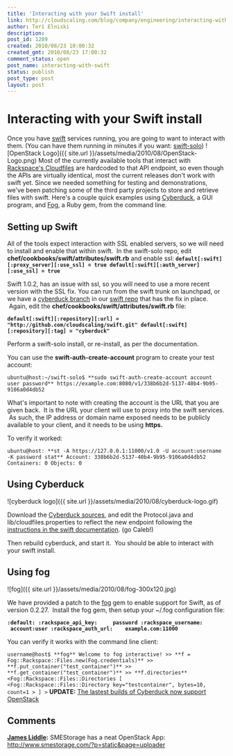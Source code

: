 ```yaml
---
title: 'Interacting with your Swift install'
link: http://cloudscaling.com/blog/company/engineering/interacting-with-swift/
author: Teri Elniski
description: 
post_id: 1289
created: 2010/08/23 10:00:32
created_gmt: 2010/08/23 17:00:32
comment_status: open
post_name: interacting-with-swift
status: publish
post_type: post
layout: post
---
```


# Interacting with your Swift install

Once you have [swift](https://launchpad.net/swift) services running, you are going to want to interact with them. (You can have them running in minutes if you want: [swift-solo](http://github.com/cloudscaling/swift-solo)) ![OpenStack Logo]({{ site.url }}/assets/media/2010/08/OpenStack-Logo.png) Most of the currently available tools that interact with [Rackspace's Cloudfiles](http://www.rackspacecloud.com/cloud_hosting_products/files) are hardcoded to that API endpoint, so even though the APIs are virtually identical, most the current releases don't work with swift yet. Since we needed something for testing and demonstrations, we've been patching some of the third party projects to store and retrieve files with swift. Here's a couple quick examples using [Cyberduck](http://cyberduck.ch/), a GUI program, and [Fog](http://github.com/geemus/fog), a Ruby gem, from the command line. 

## **Setting up Swift**

All of the tools expect interaction with SSL enabled servers, so we will need to install and enable that within swift.  In the swift-solo repo, edit **chef/cookbooks/swift/attributes/swift.rb** and enable ssl: **`default[:swift][:proxy_server][:use_ssl] = true default[:swift][:auth_server][:use_ssl] = true`**

Swift 1.0.2, has an issue with ssl, so you will need to use a more recent version with the SSL fix. You can run from the swift trunk on launchpad, or we have a [cyberduck branch](http://github.com/cloudscaling/swift/tree/cyberduck) in our [swift repo](http://github.com/cloudscaling/swift) that has the fix in place.  Again, edit the **chef/cookbooks/swift/attributes/swift.rb** file:

**`default[:swift][:repository][:url] = "http://github.com/cloudscaling/swift.git" default[:swift][:repository][:tag] = "cyberduck"`**

Perform a swift-solo install, or re-install, as per the documentation.

You can use the **swift-auth-create-account** program to create your test account:

`ubuntu@host:~/swift-solo$ **sudo swift-auth-create-account account user password** https://example.com:8080/v1/338b6b2d-5137-40b4-9b95-9106a0d4db52`

What's important to note with creating the account is the URL that you are given back.  It is the URL your client will use to proxy into the swift services.  As such, the IP address or domain name exposed needs to be publicly available to your client, and it needs to be using **https.**

To verify it worked:

`ubuntu@host: **st -A https://127.0.0.1:11000/v1.0 -U account:username -K password stat** Account: 338b6b2d-5137-40b4-9b95-9106a0d4db52 Containers: 0 Objects: 0`   


## **Using Cyberduck**

![cyberduck logo]({{ site.url }}/assets/media/2010/08/cyberduck-logo.gif)

Download the [Cyberduck sources](http://cyberduck.ch/Cyberduck-3.5.1.zip), and edit the Protocol.java and lib/cloudfiles.properties to reflect the new endpoint following the [instructions in the swift documentation](http://swift.openstack.org/howto_cyberduck.html). (go Caleb!)

Then rebuild cyberduck, and start it.  You should be able to interact with your swift install.

  


## **Using fog**

![fog]({{ site.url }}/assets/media/2010/08/fog-300x120.jpg)

We have provided a patch to the [fog](http://github.com/geemus/fog) gem to enable support for Swift, as of version 0.2.27.  Install the fog gem, then setup your ~/.fog configuration file:

**`:default: :rackspace_api_key:     password :rackspace_username:    account:user :rackspace_auth_url:    example.com:11000`**

You can verify it works with the command line client:

`username@host$ **fog** Welcome to fog interactive! >> **f = Fog::Rackspace::Files.new(Fog.credentials)** >> **f.put_container("test_container")** >> **f.get_container("test_container")** >> **f.directories** <Fog::Rackspace::Files::Directories [ <Fog::Rackspace::Files::Directory key="testcontainer", bytes=10, count=1 > ] >` **UPDATE:** [The lastest builds of Cyberduck now support OpenStack](http://trac.cyberduck.ch/wiki/help/en/howto/openstack)

## Comments

**[James Liddle](#3036 "2011-05-04 07:01:00"):** SMEStorage has a neat OpenStack App: http://www.smestorage.com/?p=static&page=uploader

